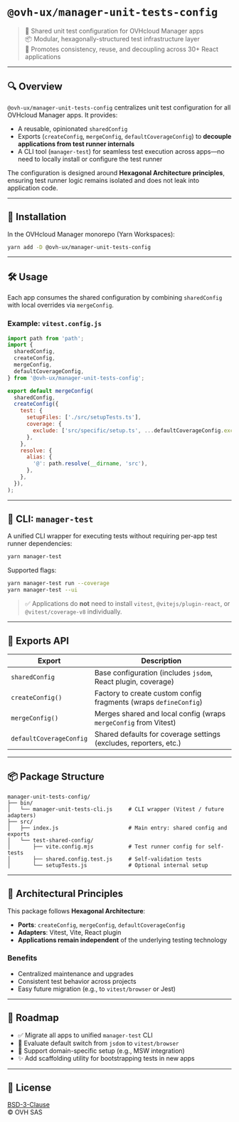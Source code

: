 # `@ovh-ux/manager-unit-tests-config`

> 🧪 Shared unit test configuration for OVHcloud Manager apps  
> 📦 Modular, hexagonally-structured test infrastructure layer  
> 🎯 Promotes consistency, reuse, and decoupling across 30+ React applications

---

## 🔍 Overview

`@ovh-ux/manager-unit-tests-config` centralizes unit test configuration for all OVHcloud Manager apps. It provides:

- A reusable, opinionated `sharedConfig`
- Exports (`createConfig`, `mergeConfig`, `defaultCoverageConfig`) to **decouple applications from test runner internals**
- A CLI tool (`manager-test`) for seamless test execution across apps—no need to locally install or configure the test runner

The configuration is designed around **Hexagonal Architecture principles**, ensuring test runner logic remains isolated and does not leak into application code.

---

## 🚀 Installation

In the OVHcloud Manager monorepo (Yarn Workspaces):

```bash
yarn add -D @ovh-ux/manager-unit-tests-config
```

---

## 🛠 Usage

Each app consumes the shared configuration by combining `sharedConfig` with local overrides via `mergeConfig`.

### Example: `vitest.config.js`

```js
import path from 'path';
import {
  sharedConfig,
  createConfig,
  mergeConfig,
  defaultCoverageConfig,
} from '@ovh-ux/manager-unit-tests-config';

export default mergeConfig(
  sharedConfig,
  createConfig({
    test: {
      setupFiles: ['./src/setupTests.ts'],
      coverage: {
        exclude: ['src/specific/setup.ts', ...defaultCoverageConfig.exclude],
      },
    },
    resolve: {
      alias: {
        '@': path.resolve(__dirname, 'src'),
      },
    },
  }),
);
```

---

## 🧪 CLI: `manager-test`

A unified CLI wrapper for executing tests without requiring per-app test runner dependencies:

```bash
yarn manager-test
```

Supported flags:

```bash
yarn manager-test run --coverage
yarn manager-test --ui
```

> ✅ Applications do **not** need to install `vitest`, `@vitejs/plugin-react`, or `@vitest/coverage-v8` individually.

---

## 🔐 Exports API

| Export                   | Description                                                                 |
|--------------------------|-----------------------------------------------------------------------------|
| `sharedConfig`           | Base configuration (includes `jsdom`, React plugin, coverage)              |
| `createConfig()`         | Factory to create custom config fragments (wraps `defineConfig`)           |
| `mergeConfig()`          | Merges shared and local config (wraps `mergeConfig` from Vitest)           |
| `defaultCoverageConfig`  | Shared defaults for coverage settings (excludes, reporters, etc.)          |

---

## 📦 Package Structure

```
manager-unit-tests-config/
├── bin/
│   └── manager-unit-tests-cli.js     # CLI wrapper (Vitest / future adapters)
├── src/
│   ├── index.js                      # Main entry: shared config and exports
│   └── test-shared-config/
│       ├── vite.config.mjs           # Test runner config for self-tests
│       ├── shared.config.test.js     # Self-validation tests
│       └── setupTests.js             # Optional internal setup
```

---

## 🧱 Architectural Principles

This package follows **Hexagonal Architecture**:

- **Ports**: `createConfig`, `mergeConfig`, `defaultCoverageConfig`
- **Adapters**: Vitest, Vite, React plugin
- **Applications remain independent** of the underlying testing technology

### Benefits

- Centralized maintenance and upgrades
- Consistent test behavior across projects
- Easy future migration (e.g., to `vitest/browser` or Jest)

---

## 🔄 Roadmap

- ✅ Migrate all apps to unified `manager-test` CLI
- 🔬 Evaluate default switch from `jsdom` to `vitest/browser`
- 🧩 Support domain-specific setup (e.g., MSW integration)
- ✨ Add scaffolding utility for bootstrapping tests in new apps

---

## 🧩 License

[BSD-3-Clause](https://opensource.org/licenses/BSD-3-Clause)  
© OVH SAS
